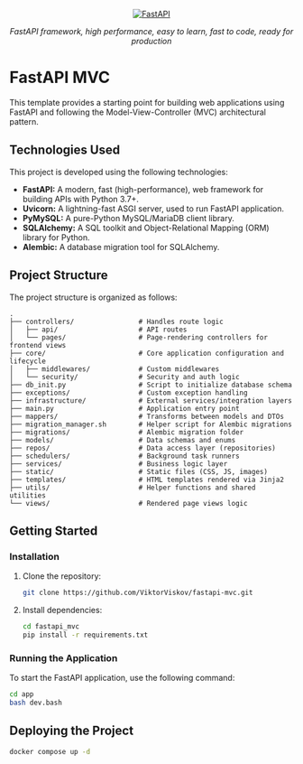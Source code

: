 <p align="center">
  <a href="https://fastapi.tiangolo.com"><img src="https://fastapi.tiangolo.com/img/logo-margin/logo-teal.png" alt="FastAPI"></a>
</p>
<p align="center">
    <em>FastAPI framework, high performance, easy to learn, fast to code, ready for production</em>
</p>

# FastAPI MVC

This template provides a starting point for building web applications using FastAPI and following the Model-View-Controller (MVC) architectural pattern.

## Technologies Used

This project is developed using the following technologies:

- **FastAPI:** A modern, fast (high-performance), web framework for building APIs with Python 3.7+.
- **Uvicorn:** A lightning-fast ASGI server, used to run FastAPI application.
- **PyMySQL:** A pure-Python MySQL/MariaDB client library.
- **SQLAlchemy:** A SQL toolkit and Object-Relational Mapping (ORM) library for Python.
- **Alembic:** A database migration tool for SQLAlchemy.

## Project Structure

The project structure is organized as follows:

```
.
├── controllers/                # Handles route logic
│   ├── api/                    # API routes
│   └── pages/                  # Page-rendering controllers for frontend views
├── core/                       # Core application configuration and lifecycle
│   ├── middlewares/            # Custom middlewares
│   └── security/               # Security and auth logic
├── db_init.py                  # Script to initialize database schema
├── exceptions/                 # Custom exception handling
├── infrastructure/             # External services/integration layers
├── main.py                     # Application entry point
├── mappers/                    # Transforms between models and DTOs
├── migration_manager.sh        # Helper script for Alembic migrations
├── migrations/                 # Alembic migration folder
├── models/                     # Data schemas and enums
├── repos/                      # Data access layer (repositories)
├── schedulers/                 # Background task runners
├── services/                   # Business logic layer
├── static/                     # Static files (CSS, JS, images)
├── templates/                  # HTML templates rendered via Jinja2
├── utils/                      # Helper functions and shared utilities
└── views/                      # Rendered page views logic
```

## Getting Started

### Installation

1. Clone the repository:

    ```bash
    git clone https://github.com/ViktorViskov/fastapi-mvc.git
    ```

2. Install dependencies:

    ```bash
    cd fastapi_mvc
    pip install -r requirements.txt
    ```

### Running the Application

To start the FastAPI application, use the following command:

```bash
cd app
bash dev.bash
```

## Deploying the Project
```sh
docker compose up -d
```
